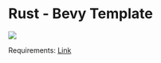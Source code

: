 # Rust - Bevy Template

![](https://bevyengine.org/assets/bevy_logo_dark.svg)

Requirements: [Link](https://github.com/bevyengine/bevy/blob/main/docs/linux_dependencies.md) 


